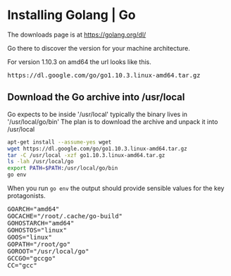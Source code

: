 

# Installing Golang | Go

The downloads page is at https://golang.org/dl/

Go there to discover the version for your machine architecture.

For version 1.10.3 on amd64 the url looks like this.

<pre>
https://dl.google.com/go/go1.10.3.linux-amd64.tar.gz
</pre>

## Download the Go archive into /usr/local

Go expects to be inside '/usr/local' typically the binary lives in '/usr/local/go/bin'
The plan is to download the archive and unpack it into /usr/local

```bash
apt-get install --assume-yes wget
wget https://dl.google.com/go/go1.10.3.linux-amd64.tar.gz
tar -C /usr/local -xzf go1.10.3.linux-amd64.tar.gz
ls -lah /usr/local/go
export PATH=$PATH:/usr/local/go/bin
go env
```
When you run `go env` the output should provide sensible values for the key protagonists.

<pre>
GOARCH="amd64"
GOCACHE="/root/.cache/go-build"
GOHOSTARCH="amd64"
GOHOSTOS="linux"
GOOS="linux"
GOPATH="/root/go"
GOROOT="/usr/local/go"
GCCGO="gccgo"
CC="gcc"
</pre>



